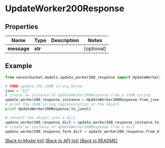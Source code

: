 # UpdateWorker200Response


## Properties

Name | Type | Description | Notes
------------ | ------------- | ------------- | -------------
**message** | **str** |  | [optional] 

## Example

```python
from sensorbucket.models.update_worker200_response import UpdateWorker200Response

# TODO update the JSON string below
json = "{}"
# create an instance of UpdateWorker200Response from a JSON string
update_worker200_response_instance = UpdateWorker200Response.from_json(json)
# print the JSON string representation of the object
print UpdateWorker200Response.to_json()

# convert the object into a dict
update_worker200_response_dict = update_worker200_response_instance.to_dict()
# create an instance of UpdateWorker200Response from a dict
update_worker200_response_form_dict = update_worker200_response.from_dict(update_worker200_response_dict)
```
[[Back to Model list]](../README.md#documentation-for-models) [[Back to API list]](../README.md#documentation-for-api-endpoints) [[Back to README]](../README.md)



